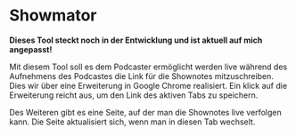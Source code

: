 Showmator
==================

**Dieses Tool steckt noch in der Entwicklung und ist aktuell auf mich angepasst!**

Mit diesem Tool soll es dem Podcaster ermöglicht werden live während des Aufnehmens des Podcastes die Link für die Shownotes mitzuschreiben. Dies wir über eine Erweiterung in Google Chrome realisiert. Ein klick auf die Erweiterung reicht aus, um den Link des aktiven Tabs zu speichern.

Des Weiteren gibt es eine Seite, auf der man die Shownotes live verfolgen kann. Die Seite aktualisiert sich, wenn man in diesen Tab wechselt.
